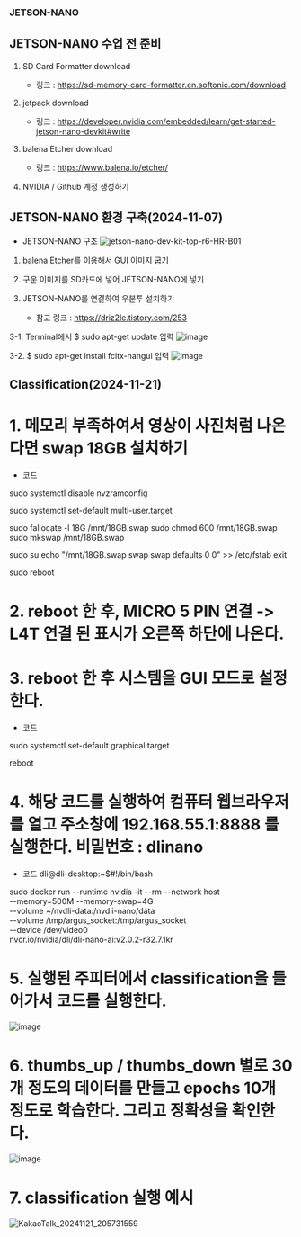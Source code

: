 ### JETSON-NANO

## JETSON-NANO 수업 전 준비

1. SD Card Formatter download
   - 링크 : https://sd-memory-card-formatter.en.softonic.com/download
   
2. jetpack download
   - 링크 : https://developer.nvidia.com/embedded/learn/get-started-jetson-nano-devkit#write

3. balena Etcher download
   - 링크 : https://www.balena.io/etcher/

4. NVIDIA / Github 계정 생성하기

## JETSON-NANO 환경 구축(2024-11-07)
   
* JETSON-NANO 구조
![jetson-nano-dev-kit-top-r6-HR-B01](https://github.com/user-attachments/assets/4ddf52bb-1ea8-4050-a5d2-1efd54d605ec)

1. balena Etcher를 이용해서 GUI 이미지 굽기

2. 구운 이미지를 SD카드에 넣어 JETSON-NANO에 넣기

3. JETSON-NANO를 연결하여 우분투 설치하기
   - 참고 링크 : https://driz2le.tistory.com/253

3-1. Terminal에서 $ sudo apt-get update 입력
![image](https://github.com/user-attachments/assets/5c56489d-ade7-4758-b4a5-9b2a51193584)

3-2. $ sudo apt-get install fcitx-hangul 입력
![image](https://github.com/user-attachments/assets/f4224c6f-0020-49ba-aa2b-cd0e6683083a)





## Classification(2024-11-21) 

# 1. 메모리 부족하여서 영상이 사진처럼 나온다면 swap 18GB 설치하기
- 코드

sudo systemctl disable nvzramconfig

sudo systemctl set-default multi-user.target

sudo fallocate -l 18G /mnt/18GB.swap
sudo chmod 600 /mnt/18GB.swap
sudo mkswap /mnt/18GB.swap

sudo su
echo "/mnt/18GB.swap swap swap defaults 0 0" >> /etc/fstab
exit

sudo reboot

# 2. reboot 한 후, MICRO 5 PIN 연결 -> L4T 연결 된 표시가 오른쪽 하단에 나온다.

# 3. reboot 한 후 시스템을 GUI 모드로 설정한다.
- 코드

sudo systemctl set-default graphical.target

reboot

# 4. 해당 코드를 실행하여 컴퓨터 웹브라우저를 열고 주소창에 192.168.55.1:8888 를 실행한다. 비밀번호 : dlinano
- 코드
dli@dli-desktop:~$#!/bin/bash

sudo docker run --runtime nvidia -it --rm --network host \
    --memory=500M --memory-swap=4G \
    --volume ~/nvdli-data:/nvdli-nano/data \
    --volume /tmp/argus_socket:/tmp/argus_socket \
    --device /dev/video0 \
    nvcr.io/nvidia/dli/dli-nano-ai:v2.0.2-r32.7.1kr

# 5. 실행된 주피터에서 classification을 들어가서 코드를 실행한다.
![image](https://github.com/user-attachments/assets/5adccb5c-fbfb-4782-a257-c8ee13d5df26)

# 6. thumbs_up / thumbs_down 별로 30개 정도의 데이터를 만들고 epochs 10개 정도로 학습한다. 그리고 정확성을 확인한다.
![image](https://github.com/user-attachments/assets/97c11664-7160-4762-b35d-bdd11a3d89dd)

# 7. classification 실행 예시
![KakaoTalk_20241121_205731559](https://github.com/user-attachments/assets/f4d4216c-53e6-442e-be15-051d61653f63)



